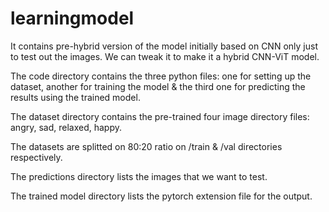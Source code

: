 
# learningmodel
It contains pre-hybrid version of the model initially based on CNN only just to test out the images. We can tweak it to make it a hybrid CNN-ViT model. 

The code directory contains the three python files: one for setting up the dataset, another for training the model & the third one for predicting the results using the trained model.

The dataset directory contains the pre-trained four image directory files: angry, sad, relaxed, happy.

The datasets are splitted on 80:20 ratio on /train & /val directories respectively. 

The predictions directory lists the images that we want to test.

The trained model directory lists the pytorch extension file for the output.
